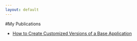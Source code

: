 ```yaml
---
layout: default
---
```

#My Publications
* [How to Create Customized Versions of a Base Application](HowToDynamicallyImportTheCustomizedProductThemeInTheBaseProduct.html)
